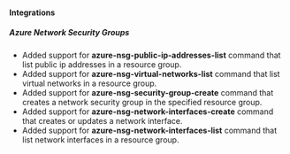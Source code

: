 
#### Integrations

##### Azure Network Security Groups

- Added support for **azure-nsg-public-ip-addresses-list** command that list public ip addresses in a resource group.
- Added support for **azure-nsg-virtual-networks-list** command that list virtual networks in a resource group.
- Added support for **azure-nsg-security-group-create** command that creates a network security group in the specified resource group.
- Added support for **azure-nsg-network-interfaces-create** command that creates or updates a network interface.
- Added support for **azure-nsg-network-interfaces-list** command that list network interfaces in a resource group.

